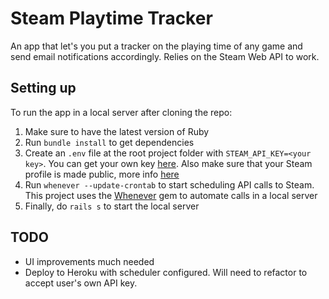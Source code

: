 # Steam Playtime Tracker
An app that let's you put a tracker on the playing time of any game and send email notifications accordingly. Relies on the Steam Web API to work.

## Setting up
To run the app in a local server after cloning the repo:
1. Make sure to have the latest version of Ruby
2. Run `bundle install` to get dependencies
3. Create an `.env` file at the root project folder with `STEAM_API_KEY=<your key>`. You can get your own key [here](https://steamcommunity.com/dev/apikey). Also make sure that your Steam profile is made public, more info [here](https://support.steampowered.com/kb_article.php?ref=4113-YUDH-6401)
4. Run `whenever --update-crontab` to start scheduling API calls to Steam. This project uses the [Whenever](https://github.com/javan/whenever) gem to automate calls in a local server
5. Finally, do `rails s` to start the local server

## TODO
- UI improvements much needed
- Deploy to Heroku with scheduler configured. Will need to refactor to accept user's own API key.
